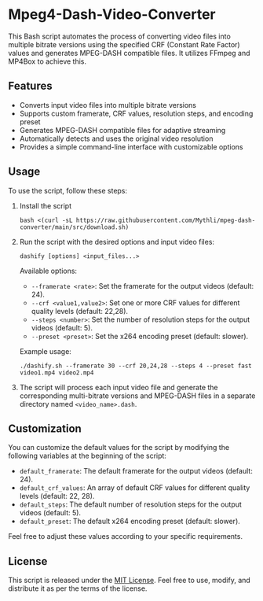 # Mpeg4-Dash-Video-Converter

This Bash script automates the process of converting video files into multiple bitrate versions using the specified CRF (Constant Rate Factor) values and generates MPEG-DASH compatible files. It utilizes FFmpeg and MP4Box to achieve this.

## Features
- Converts input video files into multiple bitrate versions
- Supports custom framerate, CRF values, resolution steps, and encoding preset
- Generates MPEG-DASH compatible files for adaptive streaming
- Automatically detects and uses the original video resolution
- Provides a simple command-line interface with customizable options

## Usage
To use the script, follow these steps:
1. Install the script
   ```
   bash <(curl -sL https://raw.githubusercontent.com/Mythli/mpeg-dash-converter/main/src/download.sh)
   ```
2. Run the script with the desired options and input video files:
   ```
   dashify [options] <input_files...>
   ```

   Available options:
    - `--framerate <rate>`: Set the framerate for the output videos (default: 24).
    - `--crf <value1,value2>`: Set one or more CRF values for different quality levels (default: 22,28).
    - `--steps <number>`: Set the number of resolution steps for the output videos (default: 5).
    - `--preset <preset>`: Set the x264 encoding preset (default: slower).

   Example usage:
   ```
   ./dashify.sh --framerate 30 --crf 20,24,28 --steps 4 --preset fast video1.mp4 video2.mp4
   ```

3. The script will process each input video file and generate the corresponding multi-bitrate versions and MPEG-DASH files in a separate directory named `<video_name>.dash`.

## Customization
You can customize the default values for the script by modifying the following variables at the beginning of the script:

- `default_framerate`: The default framerate for the output videos (default: 24).
- `default_crf_values`: An array of default CRF values for different quality levels (default: 22, 28).
- `default_steps`: The default number of resolution steps for the output videos (default: 5).
- `default_preset`: The default x264 encoding preset (default: slower).

Feel free to adjust these values according to your specific requirements.

## License
This script is released under the [MIT License](LICENSE). Feel free to use, modify, and distribute it as per the terms of the license.

